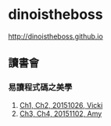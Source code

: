 # dinoistheboss
http://dinoistheboss.github.io

## 讀書會

### 易讀程式碼之美學

1. [Ch1, Ch2, 20151026, Vicki](http://dinoistheboxx.github.io/The-Art-of-Readable-Code/Ch1to2.html)
2. [Ch3, Ch4, 20151102, Amy](http://dinoistheboxx.github.io/The-Art-of-Readable-Code/Ch1to2.html)
